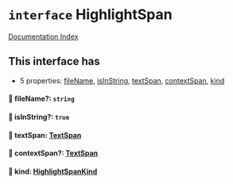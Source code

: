 # `interface` HighlightSpan

[Documentation Index](../README.md)

## This interface has

- 5 properties:
[fileName](#-filename-string),
[isInString](#-isinstring-true),
[textSpan](#-textspan-textspan),
[contextSpan](#-contextspan-textspan),
[kind](#-kind-highlightspankind)


#### 📄 fileName?: `string`



#### 📄 isInString?: `true`



#### 📄 textSpan: [TextSpan](../private.interface.TextSpan/README.md)



#### 📄 contextSpan?: [TextSpan](../private.interface.TextSpan/README.md)



#### 📄 kind: [HighlightSpanKind](../enum.HighlightSpanKind/README.md)




